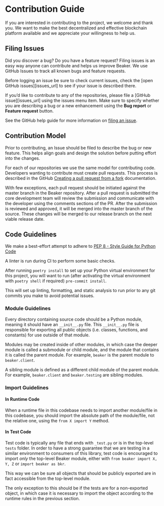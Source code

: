 # Contribution Guide

If you are interested in contributing to the project, we welcome and thank you. We want to make the best decentralized and effective blockchain platform available and we appreciate your willingness to help us.

## Filing Issues

Did you discover a bug? Do you have a feature request? Filing issues is an easy way anyone can contribute and helps us improve Beaker. We use GitHub Issues to track all known bugs and feature requests.

Before logging an issue be sure to check current issues, check the [open GitHub issues][issues_url] to see if your issue is described there.

If you’d like to contribute to any of the repositories, please file a [GitHub issue][issues_url] using the issues menu item. Make sure to specify whether you are describing a bug or a new enhancement using the **Bug report** or **Feature request** button.

See the GitHub help guide for more information on [filing an issue](https://help.github.com/en/articles/creating-an-issue).

## Contribution Model

Prior to contributing, an Issue should be filed to describe the bug or new feature. This helps align goals and design the solution before putting effort into the changes.  

For each of our repositories we use the same model for contributing code. Developers wanting to contribute must create pull requests. This process is described in the GitHub [Creating a pull request from a fork](https://help.github.com/en/articles/creating-a-pull-request-from-a-fork) documentation.  

With few exceptions, each pull request should be initiated against the master branch in the Beaker repository. After a pull request is submitted the core development team will review the submission and communicate with the developer using the comments sections of the PR. After the submission is reviewed and approved, it will be merged into the master branch of the source. These changes will be merged to our release branch on the next viable release date.

## Code Guidelines

We make a best-effort attempt to adhere to [PEP 8 - Style Guide for Python Code](https://www.python.org/dev/peps/pep-0008/)

A linter is run during CI to perform some basic checks.

After running `poetry install` to set up your Python virtual environment for this project, 
you will want to run (after activating the virtual environment with `poetry shell` if required) `pre-commit install`.

This will set up linting, formatting, and static analysis to run prior to any git commits you make to avoid potential issues.

### Module Guidelines

Every directory containing source code should be a Python module, meaning it should have an `__init__.py` file. This `__init__.py` file is responsible for exporting all public objects (i.e. classes, functions, and constants) for use outside of that module.

Modules may be created inside of other modules, in which case the deeper module is called a submodule or child module, and the module that contains it is called the parent module. For example, `beaker` is the parent module to `beaker.client`.

A sibling module is defined as a different child module of the parent module. For example, `beaker.client` and `beaker.testing` are sibling modules.

### Import Guidelines

#### In Runtime Code

When a runtime file in this codebase needs to import another module/file in this codebase, you should import the absolute path of the module/file, not the relative one, using the `from X import Y` method.

#### In Test Code

Test code is typically any file that ends with `_test.py` or is in the top-level `tests` folder. In
order to have a strong guarantee that we are testing in a similar environment to consumers of this
library, test code is encouraged to import _only_ the top-level Beaker module, either with
`from beaker import X, Y, Z` or `import beaker as bkr`.

This way we can be sure all objects that should be publicly exported are in fact accessible from the top-level module.

The only exception to this should be if the tests are for a non-exported object, in which case it is
necessary to import the object according to the runtime rules in the previous section.